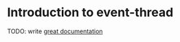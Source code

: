 # Introduction to event-thread

TODO: write [great documentation](http://jacobian.org/writing/great-documentation/what-to-write/)
